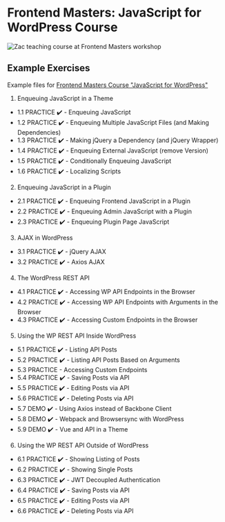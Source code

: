 # Frontend Masters: JavaScript for WordPress Course

![Zac teaching course at Frontend Masters workshop](https://cl.ly/rr42/Frontend%20Masters%20-%20Intro.png)

## Example Exercises

Example files for [Frontend Masters Course "JavaScript for WordPress"](https://frontendmasters.com/courses/javascript-wordpress/)

1. Enqueuing JavaScript in a Theme
  - 1.1 PRACTICE ✔️ - Enqueuing JavaScript
  - 1.2 PRACTICE ✔️ - Enqueuing Multiple JavaScript Files (and Making Dependencies)
  - 1.3 PRACTICE ✔️ - Making jQuery a Dependency (and jQuery Wrapper)
  - 1.4 PRACTICE ✔️ - Enqueuing External JavaScript (remove Version)  
  - 1.5 PRACTICE ✔️ - Conditionally Enqueuing JavaScript
  - 1.6 PRACTICE ✔️ - Localizing Scripts
2. Enqueuing JavaScript in a Plugin
  - 2.1 PRACTICE ✔️ - Enqueuing Frontend JavaScript in a Plugin
  - 2.2 PRACTICE ✔️ - Enqueuing Admin JavaScript with a Plugin
  - 2.3 PRACTICE ✔️ - Enqueuing Plugin Page JavaScript
3. AJAX in WordPress
  - 3.1 PRACTICE ✔️ - jQuery AJAX
  - 3.2 PRACTICE ✔️ - Axios AJAX
4. The WordPress REST API
  - 4.1 PRACTICE ✔️ - Accessing WP API Endpoints in the Browser
  - 4.2 PRACTICE ✔️ - Accessing WP API Endpoints with Arguments in the Browser
  - 4.3 PRACTICE ✔️ - Accessing Custom Endpoints in the Browser
5. Using the WP REST API Inside WordPress
  - 5.1 PRACTICE ✔️ - Listing API Posts
  - 5.2 PRACTICE ✔️ - Listing API Posts Based on Arguments
  - 5.3 PRACTICE - Accessing Custom Endpoints
  - 5.4 PRACTICE ✔️ - Saving Posts via API
  - 5.5 PRACTICE ✔️ - Editing Posts via API
  - 5.6 PRACTICE ✔️ - Deleting Posts via API
  - 5.7 DEMO ✔️ - Using Axios instead of Backbone Client
  - 5.8 DEMO ✔️ - Webpack and Browsersync with WordPress
  - 5.9 DEMO ✔️ - Vue and API in a Theme
6. Using the WP REST API Outside of WordPress
  - 6.1 PRACTICE ✔️ - Showing Listing of Posts
  - 6.2 PRACTICE ✔️ - Showing Single Posts
  - 6.3 PRACTICE ✔️ - JWT Decoupled Authentication
  - 6.4 PRACTICE ✔️ - Saving Posts via API
  - 6.5 PRACTICE ✔️ - Editing Posts via API
  - 6.6 PRACTICE ✔️ - Deleting Posts via API
